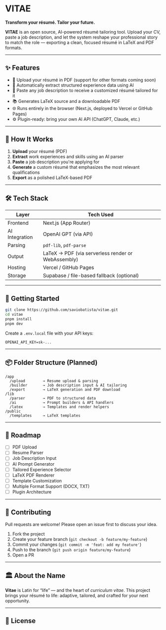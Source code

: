 # VITAE

**Transform your résumé. Tailor your future.**

**VITAE** is an open source, AI-powered résumé tailoring tool. Upload your CV, paste a job description, and let the system reshape your professional story to match the role — exporting a clean, focused résumé in LaTeX and PDF formats.

---

## ✨ Features

- 📄 Upload your résumé in PDF (support for other formats coming soon)
- 🧠 Automatically extract structured experience data using AI
- 📝 Paste any job description to receive a customized résumé tailored for it
- 📚 Generates LaTeX source and a downloadable PDF
- 🌐 Runs entirely in the browser (Next.js, deployed to Vercel or GitHub Pages)
- ⚙️ Plugin-ready: bring your own AI API (ChatGPT, Claude, etc.)

---

## 🧠 How It Works

1. **Upload** your résumé (PDF)
2. **Extract** work experiences and skills using an AI parser
3. **Paste** a job description you're applying for
4. **Generate** a custom résumé that emphasizes the most relevant qualifications
5. **Export** as a polished LaTeX-based PDF

---

## 🛠 Tech Stack

| Layer        | Tech Used         |
|--------------|-------------------|
| Frontend     | Next.js (App Router) |
| AI Integration | OpenAI GPT (via API) |
| Parsing      | `pdf-lib`, `pdf-parse` |
| Output       | LaTeX → PDF (via serverless render or WebAssembly) |
| Hosting      | Vercel / GitHub Pages |
| Storage      | Supabase / file-based fallback (optional) |

---

## 🚀 Getting Started

```bash
git clone https://github.com/saviobatista/vitae.git
cd vitae
pnpm install
pnpm dev
````

Create a `.env.local` file with your API keys:

```env
OPENAI_API_KEY=sk-...
```

---

## 📦 Folder Structure (Planned)

```
/app
  /upload        → Resume upload & parsing
  /builder       → Job description input & AI tailoring
  /export        → LaTeX generation and PDF download
/lib
  /parser        → PDF to structured data
  /ai            → Prompt builders & API handlers
  /latex         → Templates and render helpers
/public
  /templates     → LaTeX templates
```

---

## 🧪 Roadmap

* [ ] PDF Upload
* [ ] Resume Parser
* [ ] Job Description Input
* [ ] AI Prompt Generator
* [ ] Tailored Experience Selector
* [ ] LaTeX PDF Renderer
* [ ] Template Customization
* [ ] Multiple Format Support (DOCX, TXT)
* [ ] Plugin Architecture

---

## 🤝 Contributing

Pull requests are welcome! Please open an issue first to discuss your idea.

1. Fork the project
2. Create your feature branch (`git checkout -b feature/my-feature`)
3. Commit your changes (`git commit -m 'feat: add my feature'`)
4. Push to the branch (`git push origin feature/my-feature`)
5. Open a PR

---

## 🏛️ About the Name

**Vitae** is Latin for “life” — and the heart of *curriculum vitae*. This project brings your résumé to life: adaptive, tailored, and crafted for your next opportunity.

---

## 📜 License


